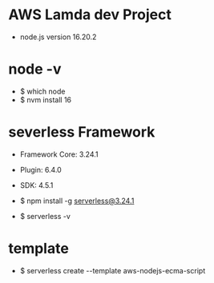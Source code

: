 # AWS Lamda dev Project

- node.js version 16.20.2

# node -v
- $ which node
- $ nvm install 16


# severless Framework

- Framework Core: 3.24.1
- Plugin: 6.4.0
- SDK: 4.5.1

- $ npm install -g serverless@3.24.1
- $ serverless -v

# template
- $ serverless create --template aws-nodejs-ecma-script